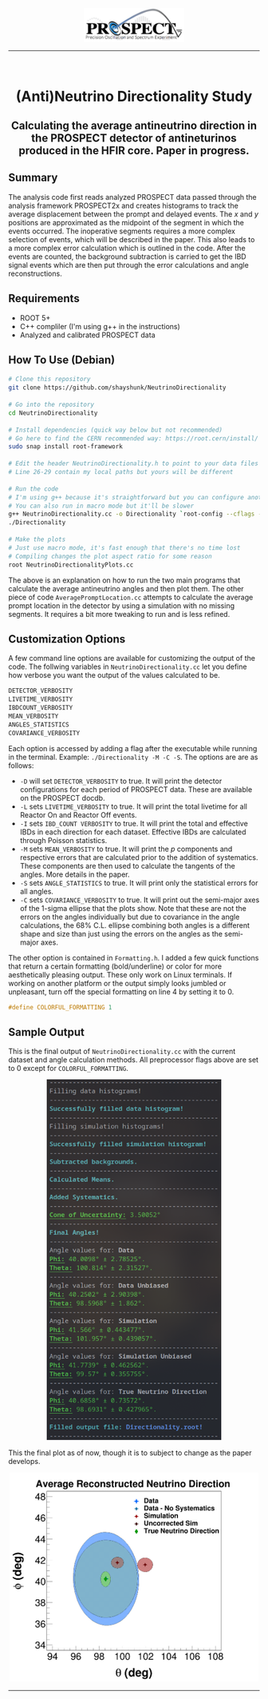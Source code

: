 
<p align="center">
    <img src="PROSPECT.png" width="200">
</p>

---

<h1 align="center">
    <br>
    (Anti)Neutrino Directionality Study
    <br>
</h1>

<h2 align="center">
    Calculating the average antineutrino direction in the PROSPECT detector of antineturinos produced in the HFIR core. Paper in progress. 
</h2>

<h2>
    Summary
</h2>

The analysis code first reads analyzed PROSPECT data passed through the analysis framework PROSPECT2x and creates histograms to track the average displacement between the prompt and delayed events. The *x* and *y* positions are approximated as the midpoint of the segment in which the events occurred. The inoperative segments requires a more complex selection of events, which will be described in the paper. This also leads to a more complex error calculation which is outlined in the code. After the events are counted, the background subtraction is carried to get the IBD signal events which are then put through the error calculations and angle reconstructions. 

<h2>
    Requirements
</h2>

* ROOT 5+
* C++ compliler (I'm using g++ in the instructions)
* Analyzed and calibrated PROSPECT data 

<h2>
    How To Use (Debian)
</h2>

```bash
# Clone this repository
git clone https://github.com/shayshunk/NeutrinoDirectionality

# Go into the repository
cd NeutrinoDirectionality

# Install dependencies (quick way below but not recommended)
# Go here to find the CERN recommended way: https://root.cern/install/
sudo snap install root-framework

# Edit the header NeutrinoDirectionality.h to point to your data files
# Line 26-29 contain my local paths but yours will be different

# Run the code
# I'm using g++ because it's straightforward but you can configure another compiler
# You can also run in macro mode but it'll be slower
g++ NeutrinoDirectionality.cc -o Directionality `root-config --cflags --glibs`
./Directionality

# Make the plots
# Just use macro mode, it's fast enough that there's no time lost
# Compiling changes the plot aspect ratio for some reason
root NeutrinoDirectionalityPlots.cc
```

The above is an explanation on how to run the two main programs that calculate the average antineutrino angles and then plot them. The other piece of code `AveragePromptLocation.cc`
attempts to calculate the average prompt location in the detector by using a simulation with no missing segments. It requires a bit more tweaking to run and is less refined.
<h2>
Customization Options
</h2>

A few command line options are available for customizing the output of the code. The follwing variables in `NeutrinoDirectionality.cc` let you define how verbose you want the output of the values calculated to be.

```C++
DETECTOR_VERBOSITY 
LIVETIME_VERBOSITY 
IBDCOUNT_VERBOSITY 
MEAN_VERBOSITY 
ANGLES_STATISTICS
COVARIANCE_VERBOSITY
```
Each option is accessed by adding a flag after the executable while running in the terminal. Example: `./Directionality -M -C -S`. The options are are as follows:

 * `-D` will set `DETECTOR_VERBOSITY` to true. It will print the detector configurations for each period of PROSPECT data. These are available on the PROSPECT docdb. 
 * `-L` sets `LIVETIME_VERBOSITY` to true. It will print the total livetime for all Reactor On and Reactor Off events. 
 * `-I` sets `IBD_COUNT VERBOSITY` to true. It will print the total and effective IBDs in each direction for each dataset. Effective IBDs are calculated through Poisson statistics. 
 * `-M` sets `MEAN_VERBOSITY` to true. It will print the *p* components and respective errors that are calculated prior to the addition of systematics. These components are then used to calculate the tangents of the angles. More details in the paper. 
 * `-S` sets `ANGLE_STATISTICS` to true. It will print only the statistical errors for all angles.
 * `-C` sets `COVARIANCE_VERBOSITY` to true. It will print out the semi-major axes of the 1-sigma ellipse that the plots show. Note that these are not the errors on the angles individually but due to covariance in the angle calculations, the 68% C.L. ellipse combining both angles is a different shape and size than just using the errors on the angles as the semi-major axes. 

The other option is contained in `Formatting.h`. I added a few quick functions that return a certain formatting (bold/underline) or color for more aesthetically pleasing output. These only work on Linux terminals. If working on another platform or the output simply looks jumbled or unpleasant, turn off the special formatting on line 4 by setting it to 0.

```C++
#define COLORFUL_FORMATTING 1
```

<h2>
Sample Output
</h2>

This is the final output of `NeutrinoDirectionality.cc` with the current dataset and angle calculation methods. All preprocessor flags above are set to 0 except for `COLORFUL_FORMATTING`. 


<p align="center">
    <img src="AngleOutput.png" width="350">
</p>

This the final plot as of now, though it is to subject to change as the paper develops.

<p align="center">
    <img src="Neutrino_Angles_Unbiased_PaperFinalPlot.png" width="500">
</p>

---
